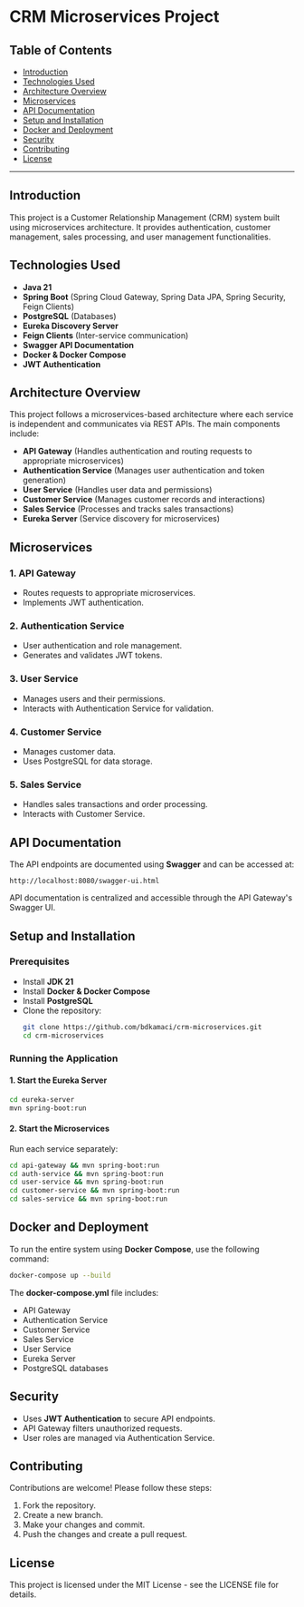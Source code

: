 # CRM Microservices Project

## Table of Contents
- [Introduction](#introduction)
- [Technologies Used](#technologies-used)
- [Architecture Overview](#architecture-overview)
- [Microservices](#microservices)
- [API Documentation](#api-documentation)
- [Setup and Installation](#setup-and-installation)
- [Docker and Deployment](#docker-and-deployment)
- [Security](#security)
- [Contributing](#contributing)
- [License](#license)

---

## Introduction
This project is a Customer Relationship Management (CRM) system built using microservices architecture. It provides authentication, customer management, sales processing, and user management functionalities.

## Technologies Used
- **Java 21**
- **Spring Boot** (Spring Cloud Gateway, Spring Data JPA, Spring Security, Feign Clients)
- **PostgreSQL** (Databases)
- **Eureka Discovery Server**
- **Feign Clients** (Inter-service communication)
- **Swagger API Documentation**
- **Docker & Docker Compose**
- **JWT Authentication**

## Architecture Overview
This project follows a microservices-based architecture where each service is independent and communicates via REST APIs. The main components include:
- **API Gateway** (Handles authentication and routing requests to appropriate microservices)
- **Authentication Service** (Manages user authentication and token generation)
- **User Service** (Handles user data and permissions)
- **Customer Service** (Manages customer records and interactions)
- **Sales Service** (Processes and tracks sales transactions)
- **Eureka Server** (Service discovery for microservices)

## Microservices
### 1. API Gateway
- Routes requests to appropriate microservices.
- Implements JWT authentication.

### 2. Authentication Service
- User authentication and role management.
- Generates and validates JWT tokens.

### 3. User Service
- Manages users and their permissions.
- Interacts with Authentication Service for validation.

### 4. Customer Service
- Manages customer data.
- Uses PostgreSQL for data storage.

### 5. Sales Service
- Handles sales transactions and order processing.
- Interacts with Customer Service.

## API Documentation
The API endpoints are documented using **Swagger** and can be accessed at:
```
http://localhost:8080/swagger-ui.html
```
API documentation is centralized and accessible through the API Gateway's Swagger UI.

## Setup and Installation
### Prerequisites
- Install **JDK 21**
- Install **Docker & Docker Compose**
- Install **PostgreSQL**
- Clone the repository:
  ```sh
  git clone https://github.com/bdkamaci/crm-microservices.git
  cd crm-microservices
  ```

### Running the Application
#### 1. Start the Eureka Server
```sh
cd eureka-server
mvn spring-boot:run
```

#### 2. Start the Microservices
Run each service separately:
```sh
cd api-gateway && mvn spring-boot:run
cd auth-service && mvn spring-boot:run
cd user-service && mvn spring-boot:run
cd customer-service && mvn spring-boot:run
cd sales-service && mvn spring-boot:run
```

## Docker and Deployment
To run the entire system using **Docker Compose**, use the following command:
```sh
docker-compose up --build
```
The **docker-compose.yml** file includes:
- API Gateway
- Authentication Service
- Customer Service
- Sales Service
- User Service
- Eureka Server
- PostgreSQL databases

## Security
- Uses **JWT Authentication** to secure API endpoints.
- API Gateway filters unauthorized requests.
- User roles are managed via Authentication Service.

## Contributing
Contributions are welcome! Please follow these steps:
1. Fork the repository.
2. Create a new branch.
3. Make your changes and commit.
4. Push the changes and create a pull request.

## License
This project is licensed under the MIT License - see the LICENSE file for details.

